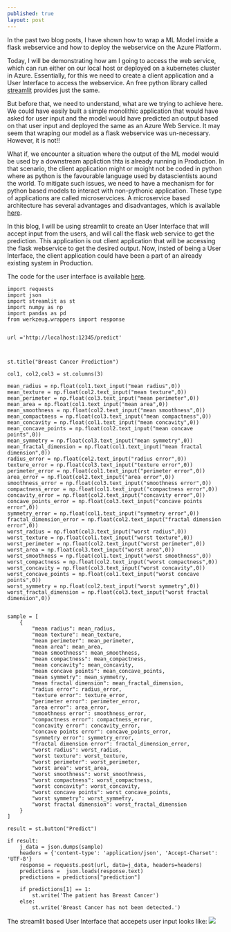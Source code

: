 ```yaml
---
published: true
layout: post
---
```

In the past two blog posts, I have shown how to wrap a ML Model inside a flask webservice and how to deploy the webservice on the Azure Platform.

Today, I will be demonstrating how am I going to access the web service, which can run either on our local host or deployed on a kubernetes cluster in Azure. Essentially, for this we need to create a client application and a User Interface to access the webservice. An free python library called [streamlit](https://streamlit.io/) provides just the same.

But before that, we need to understand, what are we trying to achieve here. We could have easily built a simple monolithic application that would have asked for user input and the model would have predicted an output based on that user input and deployed the same as an Azure Web Service. It may seem that wraping our model as a flask webservice was un-necessary. However, it is not!!

What if, we encounter a situation where the output of the ML model would be used by a downstream appliction thta is already running in Production. In that scenario, the client application might or moight not be coded in python where as python is the favourable language used by datascientists aound the world. To mitigate such issues, we need to have a mechanism for for python based models to interact with non-pythonic application. These type of applications are called microservcices. A microservice based architecture has several advantages and disadvantages, which is available [here](https://solace.com/blog/microservices-advantages-and-disadvantages/).

In this blog, I will be using streamlit to create an User Interface that will accept input from the users, and will call the flask web service to get the prediction. This application is out client application that will be accessing the flask webservice to get the desired output. Now, insted of being a User Interface, the client application could have been a part of an already existing system in Production.

The code for the user interface is available [here](https://github.com/saptarshidatta96/Breast-Cancer).

```
import requests
import json
import streamlit as st
import numpy as np
import pandas as pd
from werkzeug.wrappers import response 


url ='http://localhost:12345/predict'



st.title("Breast Cancer Prediction")

col1, col2,col3 = st.columns(3)

mean_radius = np.float(col1.text_input("mean radius",0))
mean_texture = np.float(col2.text_input("mean texture",0))
mean_perimeter = np.float(col3.text_input("mean perimeter",0))
mean_area = np.float(col1.text_input("mean area",0))
mean_smoothness = np.float(col2.text_input("mean smoothness",0))
mean_compactness = np.float(col3.text_input("mean compactness",0))
mean_concavity = np.float(col1.text_input("mean concavity",0))
mean_concave_points = np.float(col2.text_input("mean concave points",0))
mean_symmetry = np.float(col3.text_input("mean symmetry",0))
mean_fractal_dimension = np.float(col1.text_input("mean fractal dimension",0))
radius_error = np.float(col2.text_input("radius error",0))
texture_error = np.float(col3.text_input("texture error",0))
perimeter_error = np.float(col1.text_input("perimeter error",0))
area_error = np.float(col2.text_input("area error",0))
smoothness_error = np.float(col3.text_input("smoothness error",0))
compactness_error = np.float(col1.text_input("compactness error",0))
concavity_error = np.float(col2.text_input("concavity error",0))
concave_points_error = np.float(col3.text_input("concave points error",0))
symmetry_error = np.float(col1.text_input("symmetry error",0))
fractal_dimension_error = np.float(col2.text_input("fractal dimension error",0))
worst_radius = np.float(col3.text_input("worst radius",0))
worst_texture = np.float(col1.text_input("worst texture",0))
worst_perimeter = np.float(col2.text_input("worst perimeter",0))
worst_area = np.float(col3.text_input("worst area",0))
worst_smoothness = np.float(col1.text_input("worst smoothness",0))
worst_compactness = np.float(col2.text_input("worst compactness",0))
worst_concavity = np.float(col3.text_input("worst concavity",0))
worst_concave_points = np.float(col1.text_input("worst concave points",0))
worst_symmetry = np.float(col2.text_input("worst symmetry",0))
worst_fractal_dimension = np.float(col3.text_input("worst fractal dimension",0))


sample = [
    {
        "mean radius": mean_radius,
        "mean texture": mean_texture,
        "mean perimeter": mean_perimeter,
        "mean area": mean_area,
        "mean smoothness": mean_smoothness,
        "mean compactness": mean_compactness,
        "mean concavity": mean_concavity,
        "mean concave points": mean_concave_points,
        "mean symmetry": mean_symmetry,
        "mean fractal dimension": mean_fractal_dimension,
        "radius error": radius_error,
        "texture error": texture_error,
        "perimeter error": perimeter_error,
        "area error": area_error,
        "smoothness error": smoothness_error,
        "compactness error": compactness_error,
        "concavity error": concavity_error,
        "concave points error": concave_points_error,
        "symmetry error": symmetry_error,
        "fractal dimension error": fractal_dimension_error,
        "worst radius": worst_radius,
        "worst texture": worst_texture,
        "worst perimeter": worst_perimeter,
        "worst area": worst_area,
        "worst smoothness": worst_smoothness,
        "worst compactness": worst_compactness,
        "worst concavity": worst_concavity,
        "worst concave points": worst_concave_points,
        "worst symmetry": worst_symmetry,
        "worst fractal dimension": worst_fractal_dimension
    }
]

result = st.button("Predict")

if result:
    j_data = json.dumps(sample)
    headers = {'content-type': 'application/json', 'Accept-Charset': 'UTF-8'}
    response = requests.post(url, data=j_data, headers=headers)
    predictions =  json.loads(response.text)
    predictions = predictions["prediction"]
    
    if predictions[1] == 1:
        st.write('The patient has Breast Cancer')
    else:
        st.write('Breast Cancer has not been detected.')
```

The streamlit based User Interface that accepets user input looks like:
![]({{site.baseurl}}/images/streamlit-ui-microservice.PNG)
